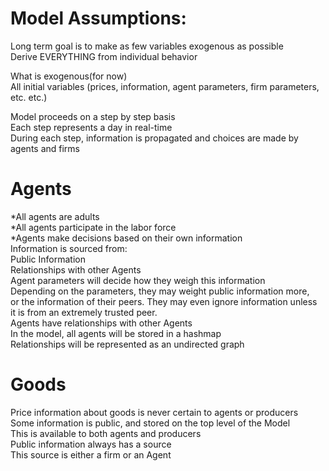 
# Model Assumptions:

Long term goal is to make as few variables exogenous as possible  
Derive EVERYTHING from individual behavior  

What is exogenous(for now)  
All initial variables (prices, information, agent parameters, firm parameters, etc. etc.)  

Model proceeds on a step by step basis  
Each step represents a day in real-time  
During each step, information is propagated and choices are made by agents and firms  

# Agents
*All agents are adults  
*All agents participate in the labor force  
*Agents make decisions based on their own information  
    Information is sourced from:  
        Public Information  
        Relationships with other Agents  
    Agent parameters will decide how they weigh this information  
    Depending on the parameters, they may weight public information more,  
      or the information of their peers. They may even ignore information unless  
      it is from an extremely trusted peer.  
    Agents have relationships with other Agents  
      In the model, all agents will be stored in a hashmap  
      Relationships will be represented as an undirected graph  

# Goods
  Price information about goods is never certain to agents or producers  
  Some information is public, and stored on the top level of the Model  
    This is available to both agents and producers  
    Public information always has a source  
      This source is either a firm or an Agent  
